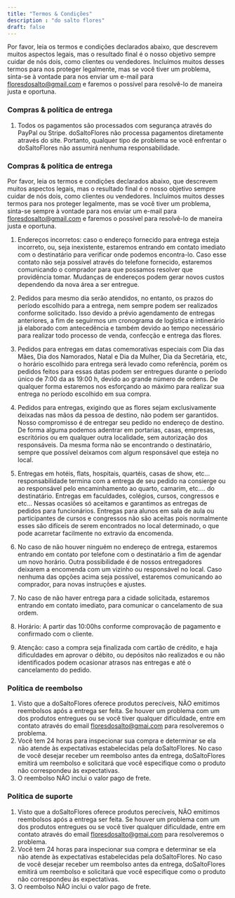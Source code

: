 ```yaml
---
title: "Termos & Condições"
description : "do salto flores"
draft: false
---
```


Por favor, leia os termos e condições declarados abaixo, que descrevem muitos aspectos legais, mas o resultado final é o nosso objetivo sempre cuidar de nós dois, como clientes ou vendedores. Incluímos muitos desses termos para nos proteger legalmente, mas se você tiver um problema, sinta-se à vontade para nos enviar um e-mail para floresdosalto@gmail.com e faremos o possível para resolvê-lo de maneira justa e oportuna.

### Compras & política de entrega

1) Todos os pagamentos são processados com segurança através do PayPal ou Stripe. doSaltoFlores não processa pagamentos diretamente através do site. Portanto, qualquer tipo de problema se você enfrentar o doSaltoFlores não assumirá nenhuma responsabilidade.

### Compras & política de entrega

Por favor, leia os termos e condições declarados abaixo, que descrevem muitos aspectos legais, mas o resultado final é o nosso objetivo sempre cuidar de nós dois, como clientes ou vendedores. Incluímos muitos desses termos para nos proteger legalmente, mas se você tiver um problema, sinta-se sempre à vontade para nos enviar um e-mail para floresdosalto@gmail.com e faremos o possível para resolvê-lo de maneira justa e oportuna.

1) Endereços incorretos: caso o endereço fornecido para entrega esteja incorreto, ou, seja inexistente, estaremos entrando em contato imediato com o destinatário para verificar onde podemos encontra-lo. Caso esse contato não seja possível através do telefone fornecido, estaremos comunicando o comprador para que possamos resolver que providência tomar. Mudanças de endereços podem gerar novos custos dependendo da nova área a ser entregue.

2) Pedidos para mesmo dia serão atendidos, no entanto, os prazos do período escolhido para a entrega, nem sempre podem ser realizados conforme solicitado. Isso devido a prévio agendamento de entregas anteriores, a fim de seguirmos um cronograma de logística e intinerário já elaborado com antecedência e também devido ao tempo necessário para realizar todo processo de venda, confecção e entrega das flores.

3) Pedidos para entregas em datas comemorativas especiais com Dia das Mães, Dia dos Namorados, Natal e Dia da Mulher, Dia da Secretária, etc, o horário escolhido para entrega será levado como referência, porém os pedidos feitos para essas datas podem ser entregues durante o período único de 7:00 da as 19:00 h, devido ao grande número de ordens. De qualquer forma estaremos nos esforçando ao máximo para realizar sua entrega no período escolhido em sua compra.

4) Pedidos para entregas, exigindo que as flores sejam exclusivamente deixadas nas mãos da pessoa de destino, não podem ser garantidos. Nosso compromisso é de entregar seu pedido no endereço de destino. De forma alguma podemos adentrar em portarias, casas, empresas, escritórios ou em qualquer outra localidade, sem autorização dos responsáveis. Da mesma forma não se encontrando o destinatário, sempre que possível deixamos com algum responsável que esteja no local.

5) Entregas em hotéis, flats, hospitais, quartéis, casas de show, etc... responsabilidade termina com a entrega de seu pedido na consierge ou ao responsável pelo encaminhamento ao quarto, camarim, etc.... do destinatário. Entregas em faculdades, colégios, cursos, congressos e etc... Nessas ocasiões só aceitamos e garantimos as entregas de pedidos para funcionários. Entregas para alunos em sala de aula ou participantes de cursos e congressos não são aceitas pois normalmente esses são difíceis de serem encontrados no local determinado, o que pode acarretar facilmente no extravio da encomenda.

6) No caso de não houver ninguém no endereço de entrega, estaremos entrando em contato por telefone com o destinatário a fim de agendar um novo horário. Outra possibilidade é de nossos entregadores deixarem a encomenda com um vizinho ou responsável no local. Caso nenhuma das opções acima seja possível, estaremos comunicando ao comprador, para novas instruções e ajustes.

7) No caso de não haver entrega para a cidade solicitada, estaremos entrando em contato imediato, para comunicar o cancelamento de sua ordem.

8) Horário: A partir das 10:00hs conforme comprovação de pagamento e confirmado com o cliente.

9) Atenção: caso a compra seja finalizada com cartão de crédito, e haja dificuldades em aprovar o débito, ou depósitos não realizados e ou não identificados podem ocasionar atrasos nas entregas e até o cancelamento do pedido.


### Política de reembolso

1) Visto que a doSaltoFlores oferece produtos perecíveis, NÃO emitimos reembolsos após a entrega ser feita. Se houver um problema com um dos produtos entregues ou se você tiver qualquer dificuldade, entre em contato através do email floresdosalto@gmai.com para resolveremos o problema.
2) Você tem 24 horas para inspecionar sua compra e determinar se ela não atende às expectativas estabelecidas pela doSaltoFlores. No caso de você desejar receber um reembolso antes da entrega, doSaltoFlores emitirá um reembolso e solicitará que você especifique como o produto não correspondeu às expectativas.
3) O reembolso NÃO inclui o valor pago de frete.

### Política de suporte
1) Visto que a doSaltoFlores oferece produtos perecíveis, NÃO emitimos reembolsos após a entrega ser feita. Se houver um problema com um dos produtos entregues ou se você tiver qualquer dificuldade, entre em contato através do email floresdosalto@gmai.com para resolveremos o problema.
2) Você tem 24 horas para inspecionar sua compra e determinar se ela não atende às expectativas estabelecidas pela doSaltoFlores. No caso de você desejar receber um reembolso antes da entrega, doSaltoFlores emitirá um reembolso e solicitará que você especifique como o produto não correspondeu às expectativas.
3) O reembolso NÃO inclui o valor pago de frete.
